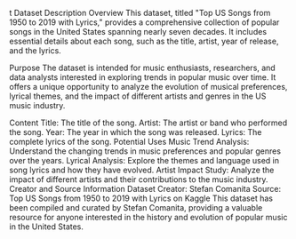 t
Dataset Description
Overview
This dataset, titled "Top US Songs from 1950 to 2019 with Lyrics," provides a comprehensive collection of popular songs in the United States spanning nearly seven decades. It includes essential details about each song, such as the title, artist, year of release, and the lyrics.

Purpose
The dataset is intended for music enthusiasts, researchers, and data analysts interested in exploring trends in popular music over time. It offers a unique opportunity to analyze the evolution of musical preferences, lyrical themes, and the impact of different artists and genres in the US music industry.

Content
Title: The title of the song.
Artist: The artist or band who performed the song.
Year: The year in which the song was released.
Lyrics: The complete lyrics of the song.
Potential Uses
Music Trend Analysis: Understand the changing trends in music preferences and popular genres over the years.
Lyrical Analysis: Explore the themes and language used in song lyrics and how they have evolved.
Artist Impact Study: Analyze the impact of different artists and their contributions to the music industry.
Creator and Source Information
Dataset Creator: Stefan Comanita
Source: Top US Songs from 1950 to 2019 with Lyrics on Kaggle
This dataset has been compiled and curated by Stefan Comanita, providing a valuable resource for anyone interested in the history and evolution of popular music in the United States.
